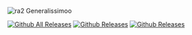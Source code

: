 ![ra2 Generalissimoo](https://user-images.githubusercontent.com/78301641/114235178-786ddd00-9988-11eb-8a2a-912c9df22b2f.jpg)

[![Github All Releases](https://img.shields.io/github/downloads/LUNKER88/cc-ra2-Generalissimoo/total.svg)](https://github.com/LUNKER88/cc-ra2-Generalissimoo/releases)
[![Github Releases](https://img.shields.io/github/downloads/LUNKER88/cc-ra2-Generalissimoo/full.svg)](https://github.com/LUNKER88/cc-ra2-Generalissimoo/releases/tag/4.9.4)
[![Github Releases](https://img.shields.io/github/downloads/LUNKER88/cc-ra2-Generalissimoo/full.svg)](https://github.com/LUNKER88/cc-ra2-Generalissimoo/releases/tag/4.9.5)
